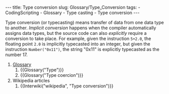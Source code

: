 --- title: Type conversion slug: Glossary/Type\_Conversion tags: - CodingScripting - Glossary - Type casting - Type conversion ---

Type conversion (or typecasting) means transfer of data from one data type to another. *Implicit conversion* happens when the compiler automatically assigns data types, but the source code can also *explicitly* require a conversion to take place. For example, given the instruction `5+2.0`, the floating point `2.0` is implicitly typecasted into an integer, but given the instruction `Number("0x11")`, the string "0x11" is explicitly typecasted as the number 17.

1.  [Glossary](/en-US/docs/Glossary)
    1.  {{Glossary("Type")}}
    2.  {{Glossary("Type coercion")}}
2.  Wikipedia articles
    1.  {{Interwiki("wikipedia", "Type conversion")}}
